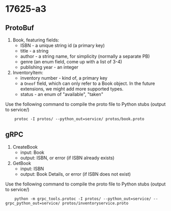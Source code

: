# 17625-a3

## ProtoBuf

1. Book, featuring fields:
    - ISBN - a unique string id (a primary key)
    - title - a string
    - author - a string name, for simplicity (normally a separate PB)
    - genre (an enum field, come up with a list of 3-4)
    - publishing year - an integer
2. InventoryItem:
    - inventory number - kind of, a primary key
    - a `Oneof` field, which can only refer to a Book object. In the future extensions, we might add more supported types.
    - status - an enum of "available", "taken"


Use the following command to compile the proto file to Python stubs (output to service/)

```
    protoc -I protos/ --python_out=service/ protos/book.proto
```

## gRPC

1. CreateBook
   - input: Book
   - output: ISBN, or error (if ISBN already exists)
2. GetBook
   - input: ISBN
   - output: Book Details, or error (if ISBN does not exist)

Use the following command to compile the proto file to Python stubs (output to service/)

```
    python -m grpc_tools.protoc -I protos/ --python_out=service/ --grpc_python_out=service/ protos/inventoryservice.proto
```
